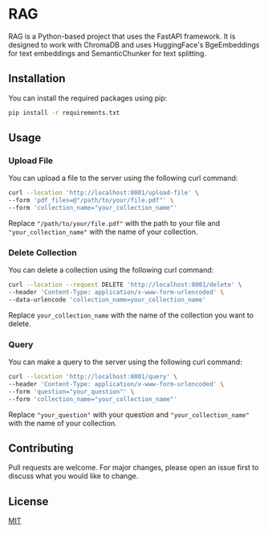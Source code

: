 # RAG

RAG is a Python-based project that uses the FastAPI framework. It is designed to work with ChromaDB and uses HuggingFace's BgeEmbeddings for text embeddings and SemanticChunker for text splitting.

## Installation

You can install the required packages using pip:

```bash
pip install -r requirements.txt
```

## Usage

### Upload File

You can upload a file to the server using the following curl command:

```bash
curl --location 'http://localhost:8001/upload-file' \
--form 'pdf_files=@"/path/to/your/file.pdf"' \
--form 'collection_name="your_collection_name"'
```

Replace `"/path/to/your/file.pdf"` with the path to your file and `"your_collection_name"` with the name of your collection.

### Delete Collection

You can delete a collection using the following curl command:

```bash
curl --location --request DELETE 'http://localhost:8001/delete' \
--header 'Content-Type: application/x-www-form-urlencoded' \
--data-urlencode 'collection_name=your_collection_name'
```

Replace `your_collection_name` with the name of the collection you want to delete.

### Query

You can make a query to the server using the following curl command:

```bash
curl --location 'http://localhost:8001/query' \
--header 'Content-Type: application/x-www-form-urlencoded' \
--form 'question="your_question"' \
--form 'collection_name="your_collection_name"'
```

Replace `"your_question"` with your question and `"your_collection_name"` with the name of your collection.

## Contributing

Pull requests are welcome. For major changes, please open an issue first to discuss what you would like to change.

## License

[MIT](LICENSE)